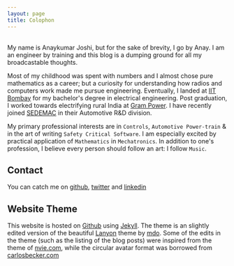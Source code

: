 ```yaml
---
layout: page
title: Colophon
---
```

<br>
My name is Anaykumar Joshi, but for the sake of brevity, I go by Anay. I am an engineer by training and this blog is a dumping ground for all my broadcastable thoughts.

Most of my childhood was spent with numbers and I almost chose pure mathematics as a career; but a curiosity for understanding how radios and computers work made me pursue engineering. Eventually, I landed at [IIT Bombay](http://www.iitb.ac.in) for my bachelor's degree in electrical engineering. Post graduation, I worked towards electrifying rural India at <a href="http://www.grampower.com">Gram Power</a>. I have recently joined [SEDEMAC](http://www.sedemac.com) in their Automotive R&D division.

My primary professional interests are in `Controls`, `Automotive Power-train` & in the art of writing `Safety Critical Software`. I am especially excited by practical application of `Mathematics` in `Mechatronics`. In addition to one's profession, I believe every person should follow an art: I follow `Music`. 

## Contact

You can catch me on [github](http://github.com/anayjoshi), [twitter](http://twitter.com/AnaykumarJoshi) and [linkedin](https://in.linkedin.com/pub/anaykumar-joshi/5b/407/334)

## Website Theme

This website is hosted on [Github](http://github.com) using [Jekyll](). The theme is an slightly edited version of the beautiful [Lanyon](http://lanyon.getpoole.com/) theme by [mdo](http://markdotto.com/). Some of the edits in the theme (such as the listing of the blog posts) were inspired from the theme of [nvie.com](http://nvie.com), while the circular avatar format was borrowed from [carlosbecker.com](http://carlosbecker.com)



